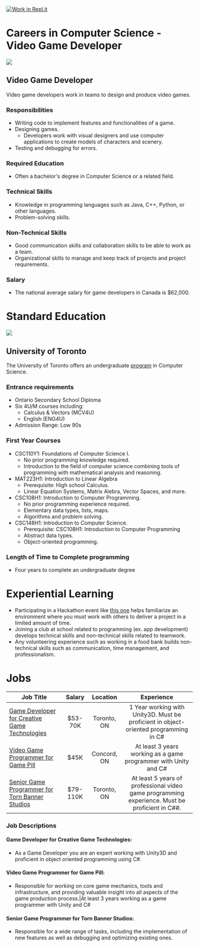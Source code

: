 [![Work in Repl.it](https://classroom.github.com/assets/work-in-replit-14baed9a392b3a25080506f3b7b6d57f295ec2978f6f33ec97e36a161684cbe9.svg)](https://classroom.github.com/online_ide?assignment_repo_id=4672403&assignment_repo_type=AssignmentRepo)
# Careers in Computer Science - Video Game Developer
![](https://cdn.stocksnap.io/img-thumbs/960w/coding-programming_U3W2SHOLWQ.jpg)

## Video Game Developer
Video game developers work in teams to design and produce video games.

### Responsibilities
* Writing code to implement features and functionalities of a game.
* Designing games.
  * Developers work with visual designers and use computer applications to create models of characters and scenery.
* Testing and debugging for errors.

### Required Education
* Often a bachelor's degree in Computer Science or a related field.

### Technical Skills
* Knowledge in programming languages such as Java, C++, Python, or other languages.
* Problem-solving skills.

### Non-Technical Skills
* Good communication skills and collaboration skills to be able to work as a team.
* Organizational skills to manage and keep track of projects and project requirements.

### Salary
* The national average salary for game developers in Canada is $62,000.

# Standard Education
![](https://cdn.pixabay.com/photo/2017/09/08/00/16/the-university-of-toronto-2727241_1280.jpg)

## University of Toronto
The University of Toronto offers an undergraduate [program](https://future.utoronto.ca/undergraduate-programs/computer-science/) in Computer Science.

### Entrance requirements
* Ontario Secondary School Diploma
* Six 4U/M courses including:
  * Calculus & Vectors (MCV4U)
  * English (ENG4U)
* Admission Range: Low 90s

### First Year Courses
* CSC110Y1: Foundations of Computer Science I.
  * No prior programming knowledge required.
  * Introduction to the field of computer science combining tools of programming with mathematical analysis and reasoning. 
* MAT223H1: Introduction to Linear Algebra
  * Prerequisite: High school Calculus.
  * Linear Equation Systems, Matrix Alebra, Vector Spaces, and more.
* CSC108H1: Introduction to Computer Programming.
  * No prior programming experience required. 
  * Elementary data types, lists, maps.  
  * Algorithms and problem solving.
* CSC148H1: Introduction to Computer Science.
  * Prerequisite: CSC108H1: Introduction to Computer Programming 
  * Abstract data types. 
  * Object-oriented programming.

### Length of Time to Complete programming
* Four years to complete an undergraduate degree

# Experiential Learning
* Participating in a Hackathon event like [this one](https://hackon.hackerearth.com/) helps familiarize an environment where you must work with others to deliver a project in a limited amount of time.
* Joining a club at school related to programming (ex. app development) develops technical skills and non-technical skills related to teamwork.
* Any volunteering experience such as working in a food bank builds non-technical skills such as communication, time management, and professionalism.

# Jobs
|Job Title|Salary|Location|Experience|
|---|:---:|:---:|:---:|
|[Game Developer for Creative Game Technologies](https://www.workopolis.com/jobsearch/find-jobs?ak=game+developer&l=Richmond+Hill%2C+ON&job=ob8UWSlSVqYsGHwOxcAvAnVWGf7L6sWwEShqBURcy_U3f9kD-GtwDw)|$53-70K|Toronto, ON|1 Year working with Unity3D. Must be proficient in object-oriented programming in C#|
|[Video Game Programmer for Game Pill](https://ca.indeed.com/jobs?q=Video%20Game%20Developer&l=Markham%2C%20ON&radius=50&vjk=df94e54cb3ddb9df)|$45K|Concord, ON|At least 3 years working as a game programmer with Unity and C#|
|[Senior Game Programmer for Torn Banner Studios](https://www.workopolis.com/jobsearch/find-jobs?ak=senior+game+developer&l=Richmond+Hill%2C+ON&job=hATbqswfzMC6hYqEaJyN1iRBsRtWwyzsTM6SmJeycTsT6Rciec7y-g)|$79-110K|Toronto, ON|At least 5 years of professional video game programming experience. Must be proficient in C##.|

### Job Descriptions
#### Game Developer for Creative Game Technologies: 
* As a Game Developer you are an expert working with Unity3D and proficient in object oriented programming using C#.
#### Video Game Programmer for Game Pill:
* Responsible for working on core game mechanics, tools and infrastructure, and providing valuable insight into all aspects of the game production process.|At least 3 years working as a game programmer with Unity and C#
#### Senior Game Programmer for Torn Banner Studios:
* Responsible for a wide range of tasks, including the implementation of new features as well as debugging and optimizing existing ones.